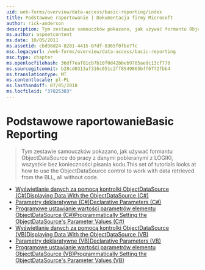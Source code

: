 ```yaml
---
uid: web-forms/overview/data-access/basic-reporting/index
title: Podstawowe raportowanie | Dokumentacja firmy Microsoft
author: rick-anderson
description: Tym zestawie samouczków pokazano, jak używać formantu ObjectDataSource do pracy z danymi pobieranymi z LOGIKI, wszystkie bez konieczności pisania kodu.
ms.author: aspnetcontent
ms.date: 10/05/2011
ms.assetid: cbd98d24-8281-4415-87df-8365f0fbe7fc
msc.legacyurl: /web-forms/overview/data-access/basic-reporting
msc.type: chapter
ms.openlocfilehash: 36df7eaf81cb7b10f0d42bbeb9705aedc13cf770
ms.sourcegitcommit: b28cd0313af316c051c2ff8549865bff67f2fbb4
ms.translationtype: MT
ms.contentlocale: pl-PL
ms.lasthandoff: 07/05/2018
ms.locfileid: "37825303"
---
```

<a name="basic-reporting"></a><span data-ttu-id="c552a-103">Podstawowe raportowanie</span><span class="sxs-lookup"><span data-stu-id="c552a-103">Basic Reporting</span></span>
====================
> <span data-ttu-id="c552a-104">Tym zestawie samouczków pokazano, jak używać formantu ObjectDataSource do pracy z danymi pobieranymi z LOGIKI, wszystkie bez konieczności pisania kodu.</span><span class="sxs-lookup"><span data-stu-id="c552a-104">This set of tutorials looks at how to use the ObjectDataSource control to work with data retrieved from the BLL, all without code.</span></span>


- [<span data-ttu-id="c552a-105">Wyświetlanie danych za pomocą kontrolki ObjectDataSource (C#)</span><span class="sxs-lookup"><span data-stu-id="c552a-105">Displaying Data With the ObjectDataSource (C#)</span></span>](displaying-data-with-the-objectdatasource-cs.md)
- [<span data-ttu-id="c552a-106">Parametry deklaratywne (C#)</span><span class="sxs-lookup"><span data-stu-id="c552a-106">Declarative Parameters (C#)</span></span>](declarative-parameters-cs.md)
- [<span data-ttu-id="c552a-107">Programowe ustawianie wartości parametrów elementu ObjectDataSource (C#)</span><span class="sxs-lookup"><span data-stu-id="c552a-107">Programmatically Setting the ObjectDataSource's Parameter Values (C#)</span></span>](programmatically-setting-the-objectdatasource-s-parameter-values-cs.md)
- [<span data-ttu-id="c552a-108">Wyświetlanie danych za pomocą kontrolki ObjectDataSource (VB)</span><span class="sxs-lookup"><span data-stu-id="c552a-108">Displaying Data With the ObjectDataSource (VB)</span></span>](displaying-data-with-the-objectdatasource-vb.md)
- [<span data-ttu-id="c552a-109">Parametry deklaratywne (VB)</span><span class="sxs-lookup"><span data-stu-id="c552a-109">Declarative Parameters (VB)</span></span>](declarative-parameters-vb.md)
- [<span data-ttu-id="c552a-110">Programowe ustawianie wartości parametrów elementu ObjectDataSource (VB)</span><span class="sxs-lookup"><span data-stu-id="c552a-110">Programmatically Setting the ObjectDataSource's Parameter Values (VB)</span></span>](programmatically-setting-the-objectdatasource-s-parameter-values-vb.md)
